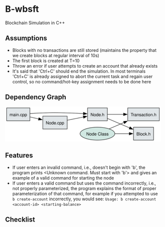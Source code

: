 # B-wbsft
Blockchain Simulation in C++


## Assumptions
- Blocks with no transactions are still stored (maintains the property that we create blocks at regular interval of 10s)
- The first block is created at T=10
- Throw an error if user attempts to create an account that already exists
- It's said that 'Ctrl+C' should end the simulation. In most terminals 'Ctrl+C' is already assigned to abort the current task and regain user control, so no command/hot-key assignment needs to be done here

## Dependency Graph


![Dependency Graph](dependency_graph.svg)

## Features
- If user enters an invalid command, i.e., doesn't begin with 'b', the program prints <Unknown command. Must start with 'b'> and gives an example of a valid command for starting the node
- If user enters a valid command but uses the command incorrectly, i.e., not properly parameterized, the program explains the format of proper parameterization of that command, for example if 
you attempted to use `b create-account` incorrectly, you would see: `Usage: b create-account <account-id> <starting-balance>`




## Checklist
